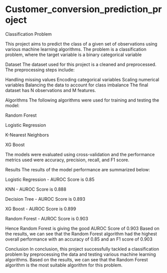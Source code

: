 # Customer_conversion_prediction_project

Classification Problem


This project aims to predict the class of a given set of observations using various machine learning algorithms. The problem is a classification problem, where the target variable is a   binary categorical variable 

Dataset
The dataset used for this project is a cleaned and preprocessed. The preprocessing steps include:

Handling missing values
Encoding categorical variables
Scaling numerical variables
Balancing the data to account for class imbalance
The final dataset has N observations and M features.

Algorithms
The following algorithms were used for training and testing the model:

Random Forest

Logistic Regression

K-Nearest Neighbors

XG Boost

The models were evaluated using cross-validation and the performance metrics used were accuracy, precision, recall, and F1 score.

Results
The results of the model performance are summarized  below:

Logistic Regression - AUROC Score is 0.85

KNN - AUROC Score is 0.888

Decision Tree - AUROC Score is 0.893

XG Boost - AUROC Score is 0.899

Random Forest - AUROC Score is 0.903

Hence Random Forest is giving the good AUROC Score of 0.903
Based on the results, we can see that the Random Forest algorithm had the highest overall performance with an accuracy of 0.85 and an F1 score of 0.903

Conclusion
In conclusion, this project successfully tackled a classification problem by preprocessing the data and testing various machine learning algorithms. Based on the results, we can see that the Random Forest algorithm is the most suitable algorithm for this problem.




